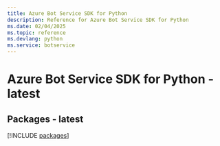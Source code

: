 ```yaml
---
title: Azure Bot Service SDK for Python
description: Reference for Azure Bot Service SDK for Python
ms.date: 02/04/2025
ms.topic: reference
ms.devlang: python
ms.service: botservice
---
```

# Azure Bot Service SDK for Python - latest
## Packages - latest
[!INCLUDE [packages](bot-service-index.md)]